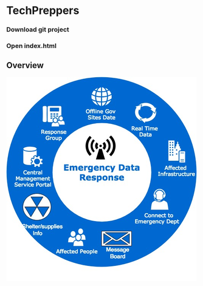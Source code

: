 # TechPreppers
### Download git project 
### Open index.html

## Overview
![Alt text](https://github.com/ynmanware/TechPreppers/blob/master/EDR%20Functions.jpg?raw=true "Title")
